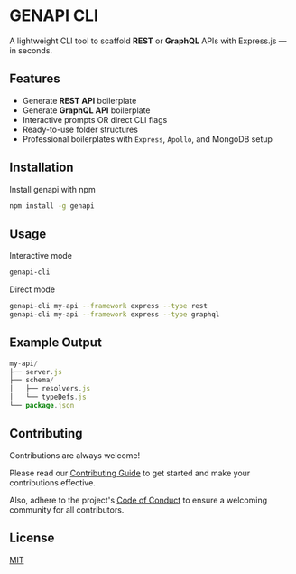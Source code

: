 
# GENAPI CLI

A lightweight CLI tool to scaffold **REST** or **GraphQL** APIs with Express.js — in seconds.


## Features


- Generate **REST API** boilerplate
- Generate **GraphQL API** boilerplate
- Interactive prompts OR direct CLI flags
- Ready-to-use folder structures
- Professional boilerplates with `Express`, `Apollo`, and MongoDB setup

## Installation

Install genapi with npm

```bash
npm install -g genapi

```

## Usage

Interactive mode
```bash
genapi-cli
```

Direct mode
```bash
genapi-cli my-api --framework express --type rest
genapi-cli my-api --framework express --type graphql

```
    
## Example Output

```javascript
my-api/
├── server.js
├── schema/
│   ├── resolvers.js
│   └── typeDefs.js
└── package.json

```


## Contributing

Contributions are always welcome!  

Please read our [Contributing Guide](CONTRIBUTING.md) to get started and make your contributions effective.  

Also, adhere to the project's [Code of Conduct](CODE_OF_CONDUCT.md) to ensure a welcoming community for all contributors.


## License

[MIT](https://choosealicense.com/licenses/mit/)

